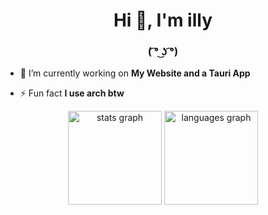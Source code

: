 <h1 align="center">Hi 👋, I'm illy</h1>
<h3 align="center">( ͡° ͜ʖ ͡°)</h3>

- 🔭 I’m currently working on **My Website and a Tauri App**

- ⚡ Fun fact **I use arch btw**

<p align="left">
</p>


<div align="center">
  <img src="https://github-readme-stats.vercel.app/api?username=illy-dev&hide_title=false&hide_rank=false&show_icons=true&include_all_commits=true&count_private=true&disable_animations=false&theme=dracula&locale=en&hide_border=false" height="150" alt="stats graph"  />
  <img src="https://github-readme-stats.vercel.app/api/top-langs?username=illy-dev&locale=en&hide_title=false&layout=compact&card_width=320&langs_count=5&theme=dracula&hide_border=false" height="150" alt="languages graph"  />
</div>
